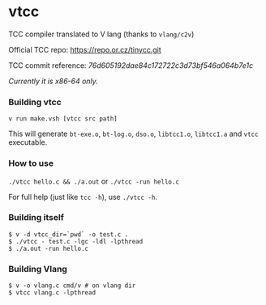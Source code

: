 # vtcc
TCC compiler translated to V lang (thanks to `vlang/c2v`)

Official TCC repo: https://repo.or.cz/tinycc.git

TCC commit reference: _76d605192dae84c172722c3d73bf546a064b7e1c_

*Currently it is x86-64 only.*

### Building vtcc

`v run make.vsh [vtcc src path]`

This will generate `bt-exe.o`, `bt-log.o`, `dso.o`, `libtcc1.o`, `libtcc1.a` and `vtcc` executable.

### How to use

`./vtcc hello.c && ./a.out` or `./vtcc -run hello.c`

For full help (just like `tcc -h`), use `./vtcc -h`.

### Building itself

```
$ v -d vtcc_dir=`pwd` -o test.c .
$ ./vtcc - test.c -lgc -ldl -lpthread
$ ./a.out -run hello.c
```

### Building Vlang

```
$ v -o vlang.c cmd/v # on vlang dir
$ vtcc vlang.c -lpthread
```
